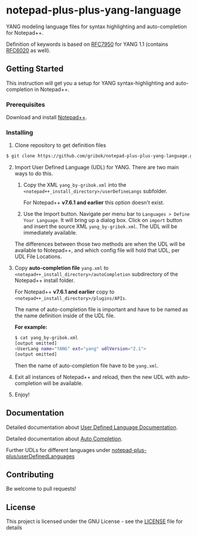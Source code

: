 # notepad-plus-plus-yang-language
YANG modeling language files for syntax highlighting and auto-completion for Notepad++.

Definition of keywords is based on [RFC7950](https://tools.ietf.org/html/rfc7950) for YANG 1.1 (contains [RFC6020](https://tools.ietf.org/html/rfc6020) as well).

## Getting Started
This instruction will get you a setup for YANG syntax-highlighting and auto-completion in Notepad++.

### Prerequisites

Download and install [Notepad++](https://notepad-plus-plus.org/downloads/).

### Installing

1. Clone repository to get definition files
```bash
$ git clone https://github.com/gribok/notepad-plus-plus-yang-language.git
```

2. Import User Defined Language (UDL) for YANG. There are two main ways to do this.

    1. Copy the XML `yang_by-gribok.xml` into the `<notepad++_install_directory>/userDefineLangs` subfolder.

       For Notepad++ **v7.6.1 and earlier** this option doesn't exist.

    2. Use the Import button.
       Navigate per menu bar to `Languages > Define Your Language`. It will bring up a dialog box. Click on `import` button and insert the source XML `yang_by-gribok.xml`. The UDL will be immediately available.

    The differences between those two methods are when the UDL will be available to Notepad++, and which config file will hold that UDL, per UDL File Locations.

3. Copy **auto-completion file** `yang.xml` to `<notepad++_install_directory>/autoCompletion` subdirectory of the Notepad++ install folder.

   For Notepad++ **v7.6.1 and earlier** copy to `<notepad++_install_directory>/plugins/APIs`.

   The name of auto-completion file is important and have to be named as the name definition inside of the UDL file.

   **For example:**

   ``` bash
   $ cat yang_by-gribok.xml
   [output omitted]
   <UserLang name="YANG" ext="yang" udlVersion="2.1">
   [output omitted]
   ```

   Then the name of auto-completion file have to be `yang.xml`.

4. Exit all instances of Notepad++ and reload, then the new UDL with auto-completion will be available.

5. Enjoy!

## Documentation
Detailed documentation about [User Defined Language Documentation](https://npp-user-manual.org/docs/user-defined-language-system/).

Detailed documentation about [Auto Completion](https://npp-user-manual.org/docs/auto-completion/).

Further UDLs for different languages under [notepad-plus-plus/userDefinedLanguages](https://github.com/notepad-plus-plus/userDefinedLanguages)

## Contributing
Be welcome to pull requests!

## License

This project is licensed under the GNU License - see the [LICENSE](LICENSE) file for details
